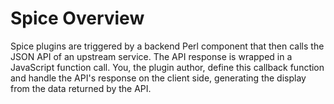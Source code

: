 # Spice Overview

Spice plugins are triggered by a backend Perl component that then calls the JSON API of an upstream service. The API response is wrapped in a JavaScript function call. You, the plugin author, define this callback function and handle the API's response on the client side, generating the display from the data returned by the API.

